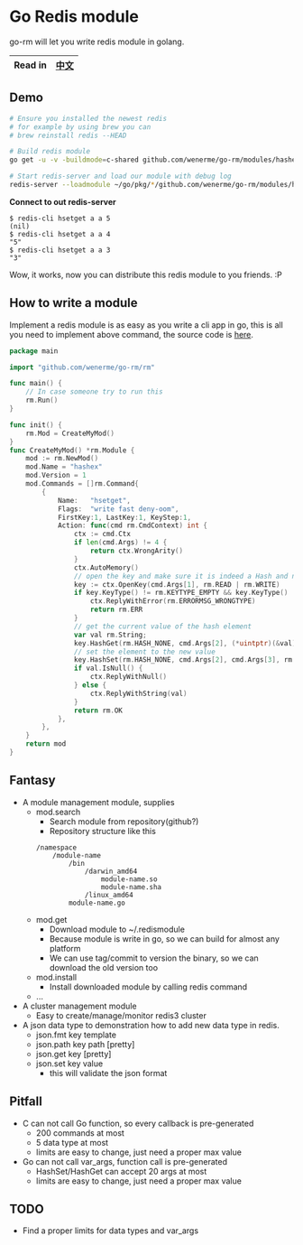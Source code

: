 # Go Redis module
go-rm will let you write redis module in golang.

Read in | [中文](./README-zh_CN.md)
----|----

## Demo

```bash
# Ensure you installed the newest redis
# for example by using brew you can 
# brew reinstall redis --HEAD

# Build redis module
go get -u -v -buildmode=c-shared github.com/wenerme/go-rm/modules/hashex

# Start redis-server and load our module with debug log
redis-server --loadmodule ~/go/pkg/*/github.com/wenerme/go-rm/modules/hashex* --loglevel debug
```

__Connect to out redis-server__

```
$ redis-cli hsetget a a 5
(nil)
$ redis-cli hsetget a a 4
"5"
$ redis-cli hsetget a a 3
"3"
```

Wow, it works, now you can distribute this redis module to you friends. :P

## How to write a module

Implement a redis module is as easy as you write a cli app in go, this is all you need to implement above command, the source code is [here](https://github.com/wenerme/go-rm/blob/master/modules/hashex/hashex.go).

```go
package main

import "github.com/wenerme/go-rm/rm"

func main() {
    // In case someone try to run this
    rm.Run()
}

func init() {
    rm.Mod = CreateMyMod()
}
func CreateMyMod() *rm.Module {
    mod := rm.NewMod()
    mod.Name = "hashex"
    mod.Version = 1
    mod.Commands = []rm.Command{
        {
            Name:   "hsetget",
            Flags:  "write fast deny-oom",
            FirstKey:1, LastKey:1, KeyStep:1,
            Action: func(cmd rm.CmdContext) int {
                ctx := cmd.Ctx
                if len(cmd.Args) != 4 {
                    return ctx.WrongArity()
                }
                ctx.AutoMemory()
                // open the key and make sure it is indeed a Hash and not empty
                key := ctx.OpenKey(cmd.Args[1], rm.READ | rm.WRITE)
                if key.KeyType() != rm.KEYTYPE_EMPTY && key.KeyType() != rm.KEYTYPE_HASH {
                    ctx.ReplyWithError(rm.ERRORMSG_WRONGTYPE)
                    return rm.ERR
                }
                // get the current value of the hash element
                var val rm.String;
                key.HashGet(rm.HASH_NONE, cmd.Args[2], (*uintptr)(&val), rm.NullString())
                // set the element to the new value
                key.HashSet(rm.HASH_NONE, cmd.Args[2], cmd.Args[3], rm.NullString())
                if val.IsNull() {
                    ctx.ReplyWithNull()
                } else {
                    ctx.ReplyWithString(val)
                }
                return rm.OK
            },
        },
    }
    return mod
}
```

## Fantasy

* A module management module, supplies
    * mod.search
        * Search module from repository(github?)
        * Repository structure like this
        ```
        /namespace
            /module-name
                /bin
                    /darwin_amd64
                        module-name.so
                        module-name.sha
                    /linux_amd64
                module-name.go     
        ```
    * mod.get
        * Download module to ~/.redismodule
        * Because module is write in go, so we can build for almost any platform
        * We can use tag/commit to version the binary, so we can download the old version too
    * mod.install
        * Install downloaded module by calling redis command
    * ...
* A cluster management module
    * Easy to create/manage/monitor redis3 cluster
* A json data type to demonstration how to add new data type in redis.
    * json.fmt key template
    * json.path key path \[pretty]
    * json.get key \[pretty]
    * json.set key value
        * this will validate the json format

## Pitfall
* C can not call Go function, so every callback is pre-generated
    * 200 commands at most
    * 5 data type at most
    * limits are easy to change, just need a proper max value
* Go can not call var_args, function call is pre-generated
    * HashSet/HashGet can accept 20 args at most
    * limits are easy to change, just need a proper max value

## TODO

* Find a proper limits for data types and var_args
